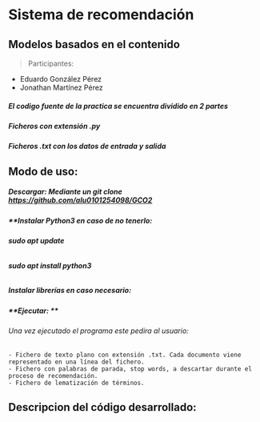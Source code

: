 # **Sistema de recomendación**
## **Modelos basados en el contenido**
> Participantes:
   - Eduardo González Pérez
   - Jonathan Martínez Pérez

##### El codigo fuente de la practica se encuentra dividido en 2 partes
#####    Ficheros con extensión .py
#####    Ficheros .txt con los datos de entrada y salida

## **Modo de uso**:
#####   **Descargar: Mediante un git clone https://github.com/alu0101254098/GCO2**
#####   **Instalar Python3 en caso de no tenerlo: 
######   **sudo apt update**
######   **sudo apt install python3**  
#####   **Instalar librerías en caso necesario:**

#####   **Ejecutar: ** 
###### Una vez ejecutado el programa este pedira al usuario:
    - Fichero de texto plano con extensión .txt. Cada documento viene representado en una línea del fichero.
    - Fichero con palabras de parada, stop words, a descartar durante el proceso de recomendación.
    - Fichero de lematización de términos.

## **Descripcion del código desarrollado**: